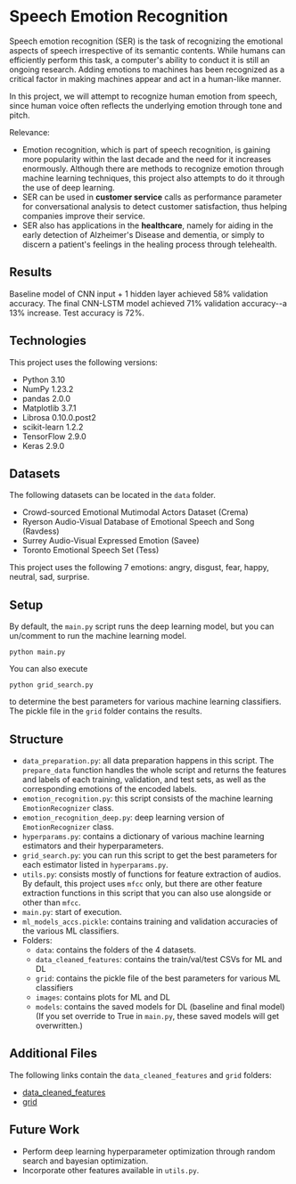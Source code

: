 # Speech Emotion Recognition
Speech emotion recognition (SER) is the task of recognizing the emotional aspects of speech irrespective of its semantic contents. While humans can efficiently perform this task, a computer's ability to conduct it is still an ongoing research. Adding emotions to machines has been recognized as a critical factor in making machines appear and act in a human-like manner.

In this project, we will attempt to recognize human emotion from speech, since human voice often reflects the underlying emotion through tone and pitch.

Relevance:
- Emotion recognition, which is part of speech recognition, is gaining more popularity within the last decade and the need for it increases enormously. Although there are methods to recognize emotion through machine learning techniques, this project also attempts to do it through the use of deep learning.
- SER can be used in <b>customer service</b> calls as performance parameter for conversational analysis to detect customer satisfaction, thus helping companies improve their service.
- SER also has applications in the <b>healthcare</b>, namely for aiding in the early detection of Alzheimer's Disease and dementia, or simply to discern a patient's feelings in the healing process through telehealth.

## Results
Baseline model of CNN input + 1 hidden layer achieved 58% validation accuracy. The final CNN-LSTM model achieved 71% validation accuracy--a 13% increase. Test accuracy is 72%.

## Technologies
This project uses the following versions:
- Python 3.10
- NumPy 1.23.2
- pandas 2.0.0
- Matplotlib 3.7.1
- Librosa 0.10.0.post2
- scikit-learn 1.2.2
- TensorFlow 2.9.0
- Keras 2.9.0

## Datasets
The following datasets can be located in the `data` folder.
- Crowd-sourced Emotional Mutimodal Actors Dataset (Crema)
- Ryerson Audio-Visual Database of Emotional Speech and Song (Ravdess)
- Surrey Audio-Visual Expressed Emotion (Savee)
- Toronto Emotional Speech Set (Tess)

This project uses the following 7 emotions: angry, disgust, fear, happy, neutral, sad, surprise.

## Setup
By default, the `main.py` script runs the deep learning model, but you can un/comment to run the machine learning model.
```
python main.py
```

You can also execute
```
python grid_search.py
```
to determine the best parameters for various machine learning classifiers. The pickle file in the `grid` folder contains the results.

## Structure
- `data_preparation.py`: all data preparation happens in this script. The `prepare_data` function handles the whole script and returns the features and labels of each training, validation, and test sets, as well as the corresponding emotions of the encoded labels.
- `emotion_recognition.py`: this script consists of the machine learning `EmotionRecognizer` class.
- `emotion_recognition_deep.py`: deep learning version of `EmotionRecognizer` class.
- `hyperparams.py`: contains a dictionary of various machine learning estimators and their hyperparameters.
- `grid_search.py`: you can run this script to get the best parameters for each estimator listed in `hyperparams.py`.
- `utils.py`: consists mostly of functions for feature extraction of audios. By default, this project uses `mfcc` only, but there are other feature extraction functions in this script that you can also use alongside or other than `mfcc`.
- `main.py`: start of execution. 
- `ml_models_accs.pickle`: contains training and validation accuracies of the various ML classifiers.
- Folders:
  - `data`: contains the folders of the 4 datasets.
  - `data_cleaned_features`: contains the train/val/test CSVs for ML and DL
  - `grid`: contains the pickle file of the best parameters for various ML classifiers
  - `images`: contains plots for ML and DL
  - `models`: contains the saved models for DL (baseline and final model) (If you set override to True in `main.py`, these saved models will get overwritten.)

## Additional Files
The following links contain the `data_cleaned_features` and `grid` folders:
- [data_cleaned_features](https://drive.google.com/drive/folders/1JbNNcteaNpVoUtXEwzvhIm2tzpIHuPqS?usp=sharing)
- [grid](https://drive.google.com/drive/folders/19AOdh0pEsTkbjy6un02mrkiul30OObk4?usp=sharing)

## Future Work
- Perform deep learning hyperparameter optimization through random search and bayesian optimization.
- Incorporate other features available in `utils.py`.
